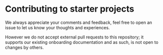 # Contributing to starter projects

We always appreciate your comments and feedback, feel free to open an issue to let us know your thoughts and experiences.

However we do not accept external pull requests to this repository; it supports our existing onboarding documentation and as such, is not open to changes by others.

